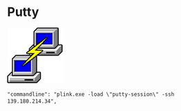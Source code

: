 # Putty

![](../../.gitbook/assets/putty_icon_128px.png)

```text
"commandline": "plink.exe -load \"putty-session\" -ssh 139.180.214.34",
```



